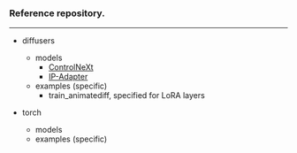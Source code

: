 ### Reference repository.

***

- diffusers
    - models
        - [ControlNeXt](https://arxiv.org/abs/2408.06070)
        - [IP-Adapter](https://github.com/tencent-ailab/IP-Adapter)
    - examples (specific)
        - train_animatediff, specified for LoRA layers

- torch
    - models
    - examples (specific)